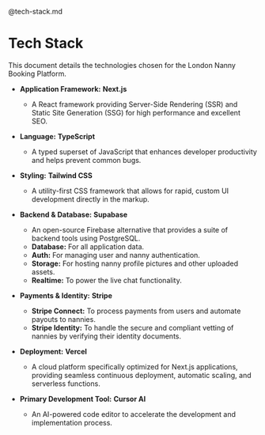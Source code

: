 @tech-stack.md

# Tech Stack

This document details the technologies chosen for the London Nanny Booking Platform.

* **Application Framework:** **Next.js**
    * A React framework providing Server-Side Rendering (SSR) and Static Site Generation (SSG) for high performance and excellent SEO.

* **Language:** **TypeScript**
    * A typed superset of JavaScript that enhances developer productivity and helps prevent common bugs.

* **Styling:** **Tailwind CSS**
    * A utility-first CSS framework that allows for rapid, custom UI development directly in the markup.

* **Backend & Database:** **Supabase**
    * An open-source Firebase alternative that provides a suite of backend tools using PostgreSQL.
    * **Database:** For all application data.
    * **Auth:** For managing user and nanny authentication.
    * **Storage:** For hosting nanny profile pictures and other uploaded assets.
    * **Realtime:** To power the live chat functionality.

* **Payments & Identity:** **Stripe**
    * **Stripe Connect:** To process payments from users and automate payouts to nannies.
    * **Stripe Identity:** To handle the secure and compliant vetting of nannies by verifying their identity documents.

* **Deployment:** **Vercel**
    * A cloud platform specifically optimized for Next.js applications, providing seamless continuous deployment, automatic scaling, and serverless functions.

* **Primary Development Tool:** **Cursor AI**
    * An AI-powered code editor to accelerate the development and implementation process.
